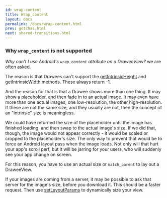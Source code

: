 ```yaml
---
id: wrap-content
title: Wrap_content
layout: docs
permalink: /docs/wrap-content.html
prev: gotchas.html
next: shared-transitions.html
---
```


### Why `wrap_content` is not supported

*Why can't I use Android's `wrap_content` attribute on a DraweeView?* we are often asked.

The reason is that Drawees can't support the [getIntrinsicHeight](http://developer.android.com/reference/android/graphics/drawable/Drawable.html#getIntrinsicHeight()) and getIntrinsicWidth methods. These always return -1.

And the reason for that is that a Drawee shows more than one thing. It may show a placeholder, and then fade in to an actual image. It may even have more than one actual images, one low-resolution, the other high-resolution. If these are not the same size, and they usually are not, then the concept of an "intrinsic" size is meaningless.

We could have returned the size of the placeholder until the image has finished loading, and then swap to the actual image's size. If we did that, though, the image would not appear correctly - it would be scaled or cropped to the placeholder's size. The only way to prevent that would be to force an Android layout pass when the image loads. Not only will that hurt your app's scroll perf, but it will be jarring for your users, who will suddenly see your app change on screen.

For this reason, you have to use an actual size or `match_parent` to lay out a DraweeView.

If your images are coming from a server, it may be possible to ask that server for the image's size, before you download it. This should be a faster request. Then use [setLayoutParams](http://developer.android.com/reference/android/view/View.html#setLayoutParams(android.view.ViewGroup.LayoutParams)) to dynamically size your view.

